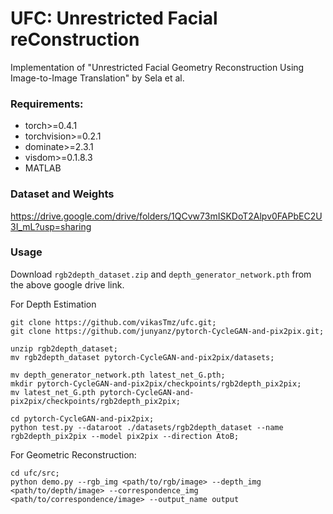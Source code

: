 # UFC: Unrestricted Facial reConstruction

Implementation of "Unrestricted Facial Geometry Reconstruction Using Image-to-Image Translation" by Sela et al.

### Requirements:

- torch>=0.4.1
- torchvision>=0.2.1
- dominate>=2.3.1
- visdom>=0.1.8.3
- MATLAB

### Dataset and Weights

https://drive.google.com/drive/folders/1QCvw73mISKDoT2Alpv0FAPbEC2U3I_mL?usp=sharing

### Usage

Download `rgb2depth_dataset.zip` and `depth_generator_network.pth` from the above google drive link.

For Depth Estimation

```
git clone https://github.com/vikasTmz/ufc.git;
git clone https://github.com/junyanz/pytorch-CycleGAN-and-pix2pix.git;

unzip rgb2depth_dataset;
mv rgb2depth_dataset pytorch-CycleGAN-and-pix2pix/datasets;

mv depth_generator_network.pth latest_net_G.pth;
mkdir pytorch-CycleGAN-and-pix2pix/checkpoints/rgb2depth_pix2pix;
mv latest_net_G.pth pytorch-CycleGAN-and-pix2pix/checkpoints/rgb2depth_pix2pix;

cd pytorch-CycleGAN-and-pix2pix;
python test.py --dataroot ./datasets/rgb2depth_dataset --name rgb2depth_pix2pix --model pix2pix --direction AtoB;
```

For Geometric Reconstruction:
```
cd ufc/src;
python demo.py --rgb_img <path/to/rgb/image> --depth_img <path/to/depth/image> --correspondence_img <path/to/correspondence/image> --output_name output
```


